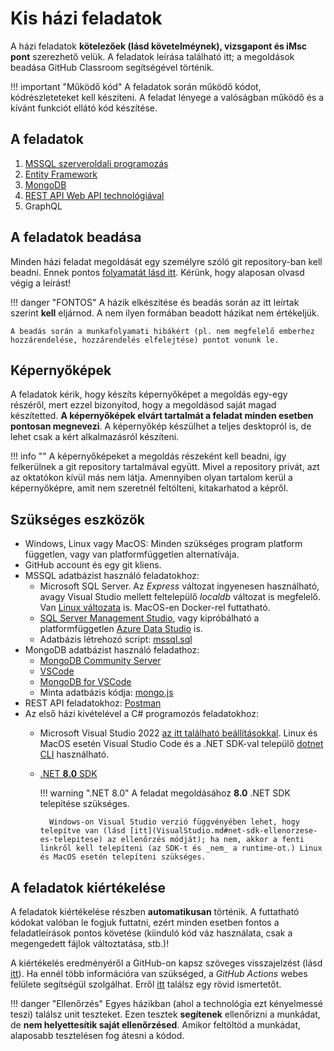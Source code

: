 # Kis házi feladatok

A házi feladatok **kötelezőek (lásd követelméynek), vizsgapont és iMsc pont** szerezhető velük. A feladatok leírása található itt; a megoldások beadása GitHub Classroom segítségével történik.

!!! important "Működő kód"
    A feladatok során működő kódot, kódrészleteteket kell készíteni. A feladat lényege a valóságban működő és a kívánt funkciót ellátó kód készítése.

## A feladatok

1. [MSSQL szerveroldali programozás](mssql/index.md)
1. [Entity Framework](ef/index.md)
1. [MongoDB](mongodb/index.md)
1. [REST API Web API technológiával](rest/index.md)
1. GraphQL

## A feladatok beadása

Minden házi feladat megoldását egy személyre szóló git repository-ban kell beadni. Ennek pontos [folyamatát lásd itt](GitHub.md). Kérünk, hogy alaposan olvasd végig a leírást!

!!! danger "FONTOS"
    A házik elkészítése és beadás során az itt leírtak szerint **kell** eljárnod. A nem ilyen formában beadott házikat nem értékeljük.

    A beadás során a munkafolyamati hibákért (pl. nem megfelelő emberhez hozzárendelése, hozzárendelés elfelejtése) pontot vonunk le.

## Képernyőképek

A feladatok kérik, hogy készíts képernyőképet a megoldás egy-egy részéről, mert ezzel bizonyítod, hogy a megoldásod saját magad készítetted. **A képernyőképek elvárt tartalmát a feladat minden esetben pontosan megnevezi**. A képernyőkép készülhet a teljes desktopról is, de lehet csak a kért alkalmazásról készíteni.

!!! info ""
    A képernyőképeket a megoldás részeként kell beadni, így felkerülnek a git repository tartalmával együtt. Mivel a repository privát, azt az oktatókon kívül más nem látja. Amennyiben olyan tartalom kerül a képernyőképre, amit nem szeretnél feltölteni, kitakarhatod a képről.

## Szükséges eszközök

- Windows, Linux vagy MacOS: Minden szükséges program platform független, vagy van platformfüggetlen alternatívája.
- GitHub account és egy git kliens.
- MSSQL adatbázist használó feladatokhoz:
    - Microsoft SQL Server. Az _Express_ változat ingyenesen használható, avagy Visual Studio mellett feltelepülő _localdb_ változat is megfelelő. Van [Linux változata](https://docs.microsoft.com/en-us/sql/linux/sql-server-linux-setup) is. MacOS-en Docker-rel futtatható.
    - [SQL Server Management Studio](https://docs.microsoft.com/en-us/sql/ssms/download-sql-server-management-studio-ssms), vagy kipróbálható a platformfüggetlen [Azure Data Studio](https://docs.microsoft.com/en-us/sql/azure-data-studio/download) is.
    - Adatbázis létrehozó script: [mssql.sql](https://raw.githubusercontent.com/bmeviauac01/datadriven/master/overrides/db/mssql.sql)
- MongoDB adatbázist használó feladathoz:
    - [MongoDB Community Server](https://www.mongodb.com/download-center/community)
    - [VSCode](https://code.visualstudio.com/download)
    - [MongoDB for VSCode](https://marketplace.visualstudio.com/items?itemName=mongodb.mongodb-vscode)
    - Minta adatbázis kódja: [mongo.js](https://raw.githubusercontent.com/bmeviauac01/datadriven/master/overrides/db/mongo.js)
- REST API feladatokhoz: [Postman](https://www.getpostman.com/)
- Az első házi kivételével a C# programozós feladatokhoz:
    - Microsoft Visual Studio 2022 [az itt található beállításokkal](VisualStudio.md). Linux és MacOS esetén Visual Studio Code és a .NET SDK-val települő [dotnet CLI](https://docs.microsoft.com/en-us/dotnet/tools/) használható.
    - [.NET **8.0** SDK](https://dotnet.microsoft.com/download/dotnet/8.0)

        !!! warning ".NET 8.0"
            A feladat megoldásához **8.0** .NET SDK telepítése szükséges.

            Windows-on Visual Studio verzió függvényében lehet, hogy telepítve van (lásd [itt](VisualStudio.md#net-sdk-ellenorzese-es-telepitese) az ellenőrzés módját); ha nem, akkor a fenti linkről kell telepíteni (az SDK-t és _nem_ a runtime-ot.) Linux és MacOS esetén telepíteni szükséges.

## A feladatok kiértékelése

A feladatok kiértékelése részben **automatikusan** történik. A futtatható kódokat valóban le fogjuk futtatni, ezért minden esetben fontos a feladatleírások pontos követése (kiinduló kód váz használata, csak a megengedett fájlok változtatása, stb.)!

A kiértékelés eredményéről a GitHub-on kapsz szöveges visszajelzést (lásd [itt](GitHub.md)). Ha ennél több információra van szükséged, a _GitHub Actions_ webes felülete segítségül szolgálhat. Erről [itt](GitHub-Actions.md) találsz egy rövid ismertetőt.

!!! danger "Ellenőrzés"
    Egyes házikban (ahol a technológia ezt kényelmessé teszi) találsz unit teszteket. Ezen tesztek **segítenek** ellenőrizni a munkádat, de **nem helyettesítik saját ellenőrzésed**. Amikor feltöltöd a munkádat, alaposabb tesztelésen fog átesni a kódod.
